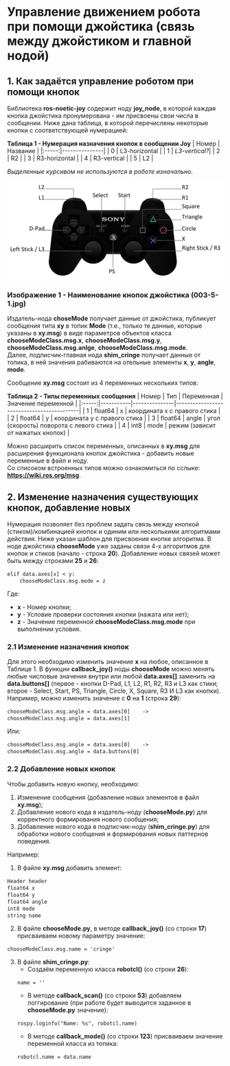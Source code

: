 # Управление движением робота при помощи джойстика (связь между джойстиком и главной нодой)

## 1. Как задаётся управление роботом при помощи кнопок
Библиотека **ros-noetic-joy** содержит ноду **joy_node**, в которой каждая кнопка джойстика пронумерована - им присвоены свои числа в сообщении. Ниже дана таблица, в которой перечислены некоторые кнопки с соответствующей нумерацией:


**Таблица 1 - Нумерация назначения кнопок в сообщении Joy**
| Номер | Название      | 
|:-----:|---------------|
| 0     | L3-horizontal |
| 1     | *L3-vertical?*|
| 2     | R2            |
| 3     | R3-horizontal |
| 4     | R3-vertical   |
| 5     | L2            |

*Выделенные курсивом не используются в роботе изначально.*

![Image_1](https://github.com/Hedgehog0224/catkin_ws/blob/docs/Documentation/Images/003-5-1.jpg)
### Изображение 1 - Наименование кнопок джойстика (003-5-1.jpg)

Издатель-нода **choseMode** получает данные от джойстика, публикует сообщения типа **xy** в топик **Mode** (т.е., только те данные, которые указаны в **xy.msg**) в виде параметров объектов класса **chooseModeClass.msg.x**, **chooseModeClass.msg.y**, **chooseModeClass.msg.anlge**, **chooseModeClass.msg.mode**.\
Далее, подписчик-главная нода **shim_cringe** получает данные от топика, в ней значения рабиваются на отельные элементы **x**, **y**, **angle**, **mode**.

Сообщение **xy.msg** состоит из 4 переменных нескольких типов:


**Таблица 2 - Типы переменных сообщения**
| Номер | Тип       | Переменная    | Значение переменной                       |
|:-----:|-----------|---------------|-------------------------------------------|
| 1     | float64   | x             | координата x с правого стика              |
| 2     | float64   | y             | координата y с правого стика              |
| 3     | float64   | angle         | угол (скорость) поворота с левого стика   |
| 4     | int8      | mode          | режим (зависит от нажатых кнопок)         |

Можно расширить список переменных, описанных в **xy.msg** для расширения функционала кнопок джойстика - добавить новые переменные в файл и ноду.\
Со списоком встроенных типов можно ознакомиться по сслыке: __https://wiki.ros.org/msg__.


## 2. Изменение назначения существующих кнопок, добавление новых
Нумерация позволяет без проблем задать связь между кнопкой (стиком)/комбинацией кнопок и одиним или несколькими алгоритмами действия. Ниже указан шаблон для присвоения кнопке алгоритма. В ноде джойстика **chooseMode** уже заданы связи 4-х алгоритмов для кнопок и стиков (начало - строка **20**). Добавление новых связей может быть между строками **25** и **26**:
```
elif data.axes[x] < y:       
    chooseModeClass.msg.mode = z
```
Где:
- **x** - Номер кнопки;
- **y** - Условие проверки состояния кнопки (нажата или нет);
- **z** - Значение переменной **chooseModeClass.msg.mode** при выполнении условия.

### 2.1 Изменение назначения кнопок
Для этого необходимо изменить значение **x** на любое, описанное в Таблице 1. В  функции **callback_joy()** ноды **chooseMode** можно менять любые числовые значения внутри или любой **data.axes[]** заменить на **data.buttons[]** (первое - кнопки D-Pad, L1, L2, R1, R2, R3 и L3 как стики; второе - Select, Start, PS, Triangle, Circle, X, Square, R3 И L3 как кнопки).\
Например, можно изменить значение с **0** на **1** (строка **29**):
```
chooseModeClass.msg.angle = data.axes[0]    ->    chooseModeClass.msg.angle = data.axes[1]
```
Или:
```
chooseModeClass.msg.angle = data.axes[0]    ->    chooseModeClass.msg.angle = data.buttons[0]
```

### 2.2 Добавление новых кнопок
Чтобы добавить новую кнопку, необходимо:
1. Изменение сообщения (добавление новых элементов в файл **xy.msg**);
2. Добавление нового кода в издатель-ноду (**chooseMode.py**) для корректного формирования нового сообщения;
3. Добавление нового кода в подписчик-ноду (**shim_cringe.py**) для обработки нового сообщения и формирования новых паттернов поведения.

Например:
1. В файле **xy.msg** добавить элемент:
```
Header header
float64 x
float64 y
float64 angle
int8 mode
string name
```

2. В файле **chooseMode.py**, в методе **callback_joy()** (со строки **17**) присваиваем новому параметру значение:
```
chooseModeClass.msg.name = 'cringe'
```

3. В файле **shim_cringe.py**:
    - Создаём переменную класса **robotcl()** (со строки **26**):
    ```
    name = ''
    ```
    - В методе **callback_scan()** (со строки **53**) добавляем логгирование (при работе будет выводится заданное в **chooseMode.py** значение):
    ```
    rospy.loginfo("Name: %s", robotcl.name)
    ```
    - В методе **callback_mode()** (со строки **123**) присваиваем значение переменной класса из топика:
    ```
    robotcl.name = data.name
    ```